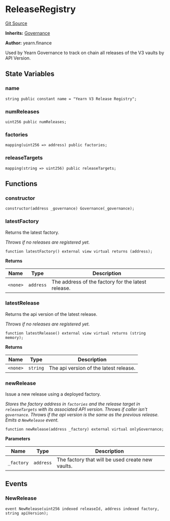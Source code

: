 # ReleaseRegistry

[Git Source](https://github.com/yearn/vault-periphery/blob/master/contracts/registry/ReleaseRegistry.sol)

**Inherits:**
[Governance](./Governance)

**Author:**
yearn.finance

Used by Yearn Governance to track on chain all
releases of the V3 vaults by API Version.

## State Variables

### name

```solidity
string public constant name = "Yearn V3 Release Registry";
```

### numReleases

```solidity
uint256 public numReleases;
```

### factories

```solidity
mapping(uint256 => address) public factories;
```

### releaseTargets

```solidity
mapping(string => uint256) public releaseTargets;
```

## Functions

### constructor

```solidity
constructor(address _governance) Governance(_governance);
```

### latestFactory

Returns the latest factory.

*Throws if no releases are registered yet.*

```solidity
function latestFactory() external view virtual returns (address);
```

**Returns**

|Name|Type|Description|
|----|----|-----------|
|`<none>`|`address`|The address of the factory for the latest release.|

### latestRelease

Returns the api version of the latest release.

*Throws if no releases are registered yet.*

```solidity
function latestRelease() external view virtual returns (string memory);
```

**Returns**

|Name|Type|Description|
|----|----|-----------|
|`<none>`|`string`|The api version of the latest release.|

### newRelease

Issue a new release using a deployed factory.

*Stores the factory address in `factories` and the release
target in `releaseTargets` with its associated API version.
Throws if caller isn't `governance`.
Throws if the api version is the same as the previous release.
Emits a `NewRelease` event.*

```solidity
function newRelease(address _factory) external virtual onlyGovernance;
```

**Parameters**

|Name|Type|Description|
|----|----|-----------|
|`_factory`|`address`|The factory that will be used create new vaults.|

## Events

### NewRelease

```solidity
event NewRelease(uint256 indexed releaseId, address indexed factory, string apiVersion);
```
